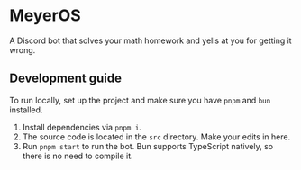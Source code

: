 # MeyerOS

A Discord bot that solves your math homework and yells at you for getting it
wrong.

## Development guide

To run locally, set up the project and make sure you have `pnpm` and `bun`
installed.

1. Install dependencies via `pnpm i`.
2. The source code is located in the `src` directory. Make your edits in here.
3. Run `pnpm start` to run the bot. Bun supports TypeScript natively, so there
   is no need to compile it.
